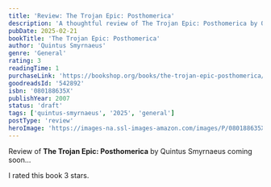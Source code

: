 ```yaml
---
title: 'Review: The Trojan Epic: Posthomerica'
description: 'A thoughtful review of The Trojan Epic: Posthomerica by Quintus Smyrnaeus'
pubDate: 2025-02-21
bookTitle: 'The Trojan Epic: Posthomerica'
author: 'Quintus Smyrnaeus'
genre: 'General'
rating: 3
readingTime: 1
purchaseLink: 'https://bookshop.org/books/the-trojan-epic-posthomerica/9780801886355'
goodreadsId: '542892'
isbn: '080188635X'
publishYear: 2007
status: 'draft'
tags: ['quintus-smyrnaeus', '2025', 'general']
postType: 'review'
heroImage: 'https://images-na.ssl-images-amazon.com/images/P/080188635X.01.L.jpg'
---
```


Review of **The Trojan Epic: Posthomerica** by Quintus Smyrnaeus coming soon...

I rated this book 3 stars.